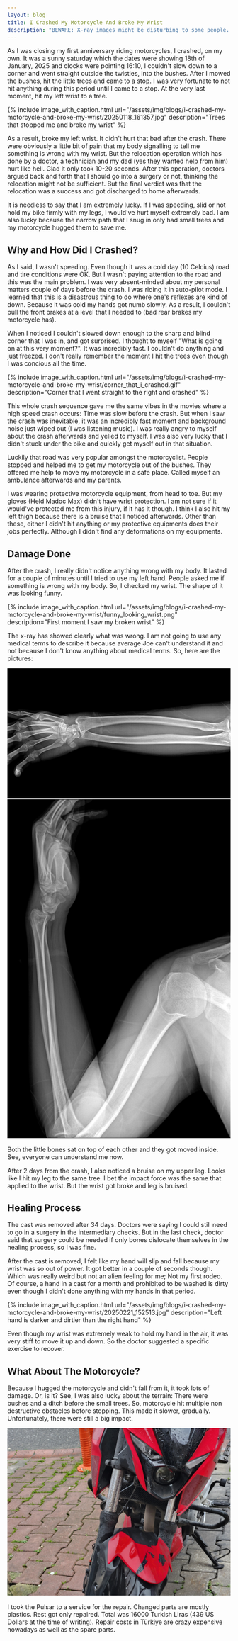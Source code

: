 ```yaml
---
layout: blog
title: I Crashed My Motorcycle And Broke My Wrist
description: "BEWARE: X-ray images might be disturbing to some people. Open it with that in mind."
---
```


As I was closing my first anniversary riding motorcycles, I crashed, on my own.
It was a sunny saturday which the dates were showing 18th of January, 2025 and
clocks were pointing 16:10, I couldn't slow down to a corner and went straight
outside the twisties, into the bushes. After I mowed the bushes, hit the little
trees and came to a stop. I was very fortunate to not hit anything during this
period until I came to a stop. At the very last moment, hit my left wrist to
a tree.

{%
  include image_with_caption.html
  url="/assets/img/blogs/i-crashed-my-motorcycle-and-broke-my-wrist/20250118_161357.jpg"
  description="Trees that stopped me and broke my wrist"
%}

As a result, broke my left wrist. It didn't hurt that bad after the crash. There
were obviously a little bit of pain that my body signalling to tell me something
is wrong with my wrist. But the relocation operation which has done by a doctor,
a technician and my dad (yes they wanted help from him) hurt like hell. Glad it
only took 10-20 seconds. After this operation, doctors argued back and forth
that I should go into a surgery or not, thinking the relocation might not be
sufficient. But the final verdict was that the relocation was a success and got
discharged to home afterwards.

It is needless to say that I am extremely lucky. If I was speeding, slid or
not hold my bike firmly with my legs, I would've hurt myself extremely bad. I
am also lucky because the narrow path that I snug in only had small trees and my
motorcycle hugged them to save me.

## Why and How Did I Crashed?

As I said, I wasn't speeding. Even though it was a cold day (10 Celcius) road
and tire conditions were OK. But I wasn't paying attention to the road and this was the
main problem. I was very absent-minded about my personal matters couple of days
before the crash. I was riding it in auto-pilot mode. I learned that this is a
disastrous thing to do where one's reflexes are kind of down. Because it was
cold my hands got numb slowly. As a result, I couldn't pull the front brakes at
a level that I needed to (bad rear brakes my motorcycle has).

When I noticed I couldn't slowed down enough to the sharp and blind corner that
I was in, and got surprised. I thought to myself "What is going on at this very
moment?". It was incredibly fast. I couldn't do anything and just freezed. I
don't really remember the moment I hit the trees even though I was concious all
the time.

{%
  include image_with_caption.html
  url="/assets/img/blogs/i-crashed-my-motorcycle-and-broke-my-wrist/corner_that_i_crashed.gif"
  description="Corner that I went straight to the right and crashed"
%}

This whole crash sequence gave me the same vibes in the movies where a high
speed crash occurs: Time was slow before the crash. But when I saw the crash was
inevitable, it was an incredibly fast moment and background noise just wiped out
(I was listening music). I was really angry to myself about the crash afterwards
and yelled to myself. I was also very lucky that I didn't stuck under the bike
and quickly get myself out in that situation.

Luckily that road was very popular amongst the motorcyclist. People stopped and
helped me to get my motorcycle out of the bushes. They offered me help to move
my motorcycle in a safe place. Called myself an ambulance afterwards and my
parents.

I was wearing protective motorcycle equipment, from head to toe. But my gloves
(Held Madoc Max) didn't have wrist protection. I am not sure if it would've
protected me from this injury, if it has it though. I think I also hit my left
thigh because there is a bruise that I noticed afterwards. Other than these,
either I didn't hit anything or my protective equipments does their jobs
perfectly. Although I didn't find any deformations on my equipments.

## Damage Done

After the crash, I really didn't notice anything wrong with my body. It lasted
for a couple of minutes until I tried to use my left hand. People asked me if
something is wrong with my body. So, I checked my wrist. The shape of it was
looking funny.

{%
  include image_with_caption.html
  url="/assets/img/blogs/i-crashed-my-motorcycle-and-broke-my-wrist/funny_looking_wrist.png"
  description="First moment I saw my broken wrist"
%}

The x-ray has showed clearly what was wrong. I am not going to use any medical
terms to describe it because average Joe can't understand it and not because I
don't know anything about medical terms. So, here are the pictures:

![](/assets/img/blogs/i-crashed-my-motorcycle-and-broke-my-wrist/non_lateral.png)
![](/assets/img/blogs/i-crashed-my-motorcycle-and-broke-my-wrist/lateral.png)

Both the little bones sat on top of each other and they got moved inside. See,
everyone can understand me now.

After 2 days from the crash, I also noticed a bruise on my upper leg. Looks like
I hit my leg to the same tree. I bet the impact force was the same that applied
to the wrist. But the wrist got broke and leg is bruised.

## Healing Process

The cast was removed after 34 days. Doctors were saying I could still need to
go in a surgery in the intermediary checks. But in the last check, doctor said
that surgery could be needed if only bones dislocate themselves in the healing
process, so I was fine.

After the cast is removed, I felt like my hand will slip and fall because my
wrist was so out of power. It got better in a couple of seconds though. Which
was really weird but not an alien feeling for me; Not my first rodeo. Of course,
a hand in a cast for a month and prohibited to be washed is dirty even though I
didn't done anything with my hands in that period.

{%
  include image_with_caption.html
  url="/assets/img/blogs/i-crashed-my-motorcycle-and-broke-my-wrist/20250221_152513.jpg"
  description="Left hand is darker and dirtier than the right hand"
%}

Even though my wrist was extremely weak to hold my hand in the air, it was very
stiff to move it up and down. So the doctor suggested a specific exercise to
recover.

## What About The Motorcycle?

Because I hugged the motorcycle and didn't fall from it, it took lots of damage.
Or, is it? See, I was also lucky about the terrain: There were bushes and a
ditch before the small trees. So, motorcycle hit multiple non destructive
obstacles before stopping. This made it slower, gradually. Unfortunately, there
were still a big impact.

![](/assets/img/blogs/i-crashed-my-motorcycle-and-broke-my-wrist/20250125_122428.jpg)

I took the Pulsar to a service for the repair. Changed parts are mostly plastics. Rest
got only repaired. Total was 16000 Turkish Liras (439 US Dollars at the time of
writing). Repair costs in Türkiye are crazy expensive nowadays as well as the
spare parts.
